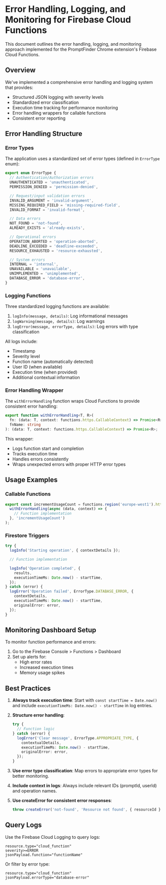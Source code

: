 # Error Handling, Logging, and Monitoring for Firebase Cloud Functions

This document outlines the error handling, logging, and monitoring approach implemented for the PromptFinder Chrome extension's Firebase Cloud Functions.

## Overview

We've implemented a comprehensive error handling and logging system that provides:

- Structured JSON logging with severity levels
- Standardized error classification
- Execution time tracking for performance monitoring
- Error handling wrappers for callable functions
- Consistent error reporting

## Error Handling Structure

### Error Types

The application uses a standardized set of error types (defined in `ErrorType` enum):

```typescript
export enum ErrorType {
  // Authentication/Authorization errors
  UNAUTHENTICATED = 'unauthenticated',
  PERMISSION_DENIED = 'permission-denied',

  // Request/input validation errors
  INVALID_ARGUMENT = 'invalid-argument',
  MISSING_REQUIRED_FIELD = 'missing-required-field',
  INVALID_FORMAT = 'invalid-format',

  // Data errors
  NOT_FOUND = 'not-found',
  ALREADY_EXISTS = 'already-exists',

  // Operational errors
  OPERATION_ABORTED = 'operation-aborted',
  DEADLINE_EXCEEDED = 'deadline-exceeded',
  RESOURCE_EXHAUSTED = 'resource-exhausted',

  // System errors
  INTERNAL = 'internal',
  UNAVAILABLE = 'unavailable',
  UNIMPLEMENTED = 'unimplemented',
  DATABASE_ERROR = 'database-error',
}
```

### Logging Functions

Three standardized logging functions are available:

1. `logInfo(message, details)`: Log informational messages
2. `logWarning(message, details)`: Log warnings
3. `logError(message, errorType, details)`: Log errors with type classification

All logs include:

- Timestamp
- Severity level
- Function name (automatically detected)
- User ID (when available)
- Execution time (when provided)
- Additional contextual information

### Error Handling Wrapper

The `withErrorHandling` function wraps Cloud Functions to provide consistent error handling:

```typescript
export function withErrorHandling<T, R>(
  fn: (data: T, context: functions.https.CallableContext) => Promise<R>,
  fnName: string
): (data: T, context: functions.https.CallableContext) => Promise<R>;
```

This wrapper:

- Logs function start and completion
- Tracks execution time
- Handles errors consistently
- Wraps unexpected errors with proper HTTP error types

## Usage Examples

### Callable Functions

```typescript
export const incrementUsageCount = functions.region('europe-west1').https.onCall(
  withErrorHandling(async (data, context) => {
    // Function implementation
  }, 'incrementUsageCount')
);
```

### Firestore Triggers

```typescript
try {
  logInfo('Starting operation', { contextDetails });

  // Function implementation

  logInfo('Operation completed', {
    results,
    executionTimeMs: Date.now() - startTime,
  });
} catch (error) {
  logError('Operation failed', ErrorType.DATABASE_ERROR, {
    contextDetails,
    executionTimeMs: Date.now() - startTime,
    originalError: error,
  });
}
```

## Monitoring Dashboard Setup

To monitor function performance and errors:

1. Go to the Firebase Console > Functions > Dashboard
2. Set up alerts for:
   - High error rates
   - Increased execution times
   - Memory usage spikes

## Best Practices

1. **Always track execution time**: Start with `const startTime = Date.now()` and include `executionTimeMs: Date.now() - startTime` in log entries.

2. **Structure error handling**:

   ```typescript
   try {
     // Function logic
   } catch (error) {
     logError('Clear message', ErrorType.APPROPRIATE_TYPE, {
       contextualDetails,
       executionTimeMs: Date.now() - startTime,
       originalError: error,
     });
   }
   ```

3. **Use error type classification**: Map errors to appropriate error types for better monitoring.

4. **Include context in logs**: Always include relevant IDs (promptId, userId) and operation names.

5. **Use createError for consistent error responses**:

   ```typescript
   throw createError('not-found', 'Resource not found', { resourceId });
   ```

## Query Logs

Use the Firebase Cloud Logging to query logs:

```
resource.type="cloud_function"
severity>=ERROR
jsonPayload.function="functionName"
```

Or filter by error type:

```
resource.type="cloud_function"
jsonPayload.errorType="database-error"
```
